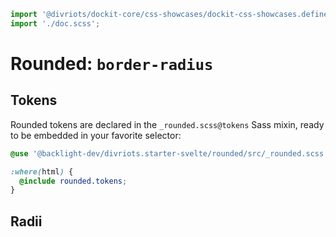 ```js script
import '@divriots/dockit-core/css-showcases/dockit-css-showcases.define.js';
import './doc.scss';
```

# Rounded: `border-radius`

## Tokens

Rounded tokens are declared in the `_rounded.scss@tokens` Sass mixin,
ready to be embedded in your favorite selector:

```scss
@use '@backlight-dev/divriots.starter-svelte/rounded/src/_rounded.scss';

:where(html) {
  @include rounded.tokens;
}
```

## Radii

<dockit-css-showcases css-props-prefix="--rounded" component-class="box wide" style-key="border-radius"></dockit-css-showcases>
